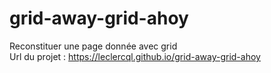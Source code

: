 # grid-away-grid-ahoy
Reconstituer une page donnée avec grid  
Url du projet : https://leclercql.github.io/grid-away-grid-ahoy  